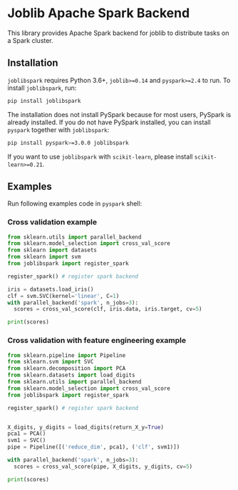 # Joblib Apache Spark Backend

This library provides Apache Spark backend for joblib to distribute tasks on a Spark cluster.

## Installation

`joblibspark` requires Python 3.6+, `joblib>=0.14` and `pyspark>=2.4` to run.
To install `joblibspark`, run:

```bash
pip install joblibspark
```

The installation does not install PySpark because for most users, PySpark is already installed.
If you do not have PySpark installed, you can install `pyspark` together with `joblibspark`:

```bash
pip install pyspark>=3.0.0 joblibspark
```

If you want to use `joblibspark` with `scikit-learn`, please install `scikit-learn>=0.21`.

## Examples

Run following examples code in `pyspark` shell:

### Cross validation example

```python
from sklearn.utils import parallel_backend
from sklearn.model_selection import cross_val_score
from sklearn import datasets
from sklearn import svm
from joblibspark import register_spark

register_spark() # register spark backend

iris = datasets.load_iris()
clf = svm.SVC(kernel='linear', C=1)
with parallel_backend('spark', n_jobs=3):
  scores = cross_val_score(clf, iris.data, iris.target, cv=5)

print(scores)
```

### Cross validation with feature engineering example

```python
from sklearn.pipeline import Pipeline
from sklearn.svm import SVC
from sklearn.decomposition import PCA
from sklearn.datasets import load_digits
from sklearn.utils import parallel_backend
from sklearn.model_selection import cross_val_score
from joblibspark import register_spark

register_spark() # register spark backend


X_digits, y_digits = load_digits(return_X_y=True)
pca1 = PCA()
svm1 = SVC()
pipe = Pipeline([('reduce_dim', pca1), ('clf', svm1)])

with parallel_backend('spark', n_jobs=3):
  scores = cross_val_score(pipe, X_digits, y_digits, cv=5)

print(scores)
```
